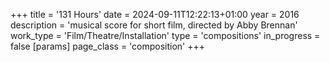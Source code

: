 +++
title = '131 Hours'
date = 2024-09-11T12:22:13+01:00
year = 2016
description = 'musical score for short film, directed by Abby Brennan'
work_type = 'Film/Theatre/Installation'
type = 'compositions'
in_progress = false
[params]
    page_class = 'composition'
+++
